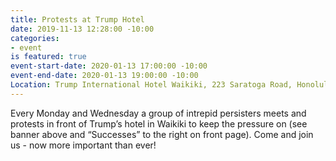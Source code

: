 ```yaml
---
title: Protests at Trump Hotel
date: 2019-11-13 12:28:00 -10:00
categories:
- event
is featured: true
event-start-date: 2020-01-13 17:00:00 -10:00
event-end-date: 2020-01-13 19:00:00 -10:00
Location: Trump International Hotel Waikiki, 223 Saratoga Road, Honolulu, HI 96815
---
```


Every Monday and Wednesday a group of intrepid persisters meets and protests in front of Trump’s hotel in Waikiki to keep the pressure on (see banner above and “Successes” to the right on front page). Come and join us - now more important than ever!